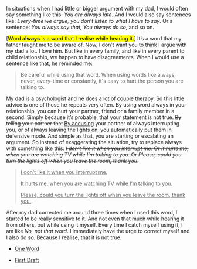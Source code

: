 In situations when I had little or bigger argument with my dad, I would often say something like this: _You are always late_. And I would also say sentences like: _Every-time we argue, you don’t listen to what I have to say_. Or a sentence: _You always say that, You always do so_, and so on.

  [<mark>Word **always** is a word that I realise while hearing it.</mark>] It’s a word that my father taught me to be aware of.  Now, I don’t want you to think I argue with my dad a lot. I love him. But like in every family, and like in every parent to child relationship, we happen to have disagreements. When I would use a sentence like that, he reminded me:
  
> Be careful while using that word. When using words like always, never, every-time or constantly, it's easy to hurt the person you are talking to.

My dad is a psychologist and he does a lot of couple therapy. So this little advice is one of those he repeats very often. By using word always in your relationship, you can hurt your partner, friend or a family member in a second. Simply because it’s probable, that your statement is not true. <del>By telling your partner that</del> <ins>By accusing</ins> your partner of always interrupting you, or of always leaving the lights on, you automatically put them in defensive mode. And simple as that, you are starting or escalating an argument. So instead of exaggerating the situation, try to replace always with something like this: <del>_I don’t like it when you interrupt me_. Or _It hurts me, when you are watching TV while I’m talking to you_. Or _Please, could you turn the lights off when you leave the room, thank you_.</del>

> <ins>I don’t like it when you interrupt me.</ins>
>
> <ins>It hurts me, when you are watching TV while I’m talking to you.</ins>
>
> <ins>Please, could you turn the lights off when you leave the room, thank you.</ins>

After my dad corrected me around three times when I used this word, I started to be really sensitive to it. And not even that much while hearing it from others, but while using it myself. Every time I catch myself using it, I am like _No, not that word_. I immediately have the urge to correct myself and I also do so. Because I realise, that it is not true. 


- [One Word](01-one-word)

- [First Draft](https://klara-zaskalanova.github.io/english-for-designers/01-one-word/first-draft)
